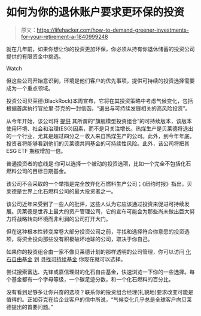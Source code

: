 # 如何为你的退休账户要求更环保的投资

> 原文：<https://lifehacker.com/how-to-demand-greener-investments-for-your-retirement-a-1840999248>

就在几年前，如果你想让你的投资更加环保，你必须从持有你退休储蓄的投资公司提供的有限资金中挑选。

Watch

但这些公司开始意识到，环境是他们客户的优先事项，提供可持续的投资选择需要成为一个重点领域。

投资公司贝莱德(BlackRock)本周宣布，它将在其投资策略中考虑气候变化，包括根据首席执行官拉里·芬克的一封信函，“退出与可持续发展相关的高风险投资”。

从今年开始，该公司将 [提供](https://www.blackrock.com/corporate/investor-relations/blackrock-client-letter) 其所谓的“旗舰模型投资组合”的可持续版本，该版本使用环境、社会和治理(ESG)因素，而不是只关注增长。热煤生产是贝莱德将退出的一个行业，尤其是超过四分之一收入来自热煤生产的公司。此外，到今年年底，投资者将能够看到他们的贝莱德共同基金的可持续性风险。此外，该公司将把其 ESG ETF 期权增加一倍。

普通投资者的底线是:你可以选择一个被动的投资选项，比如一个完全不包括化石燃料公司的目标日期基金。

该公司不会采取的一个举措是完全放弃化石燃料生产公司；《纽约时报》指出，贝莱德是世界上化石燃料公司的最大投资者之一。

该公司近年来受到了一些人的批评，这些人认为它应该通过投资来促进可持续发展。贝莱德是世界上最大的资产管理公司，它的宣布可能会为那些尚未做出巨大努力将战略转向环境而非利润的公司打开大门。

但在这种根本性转变席卷大部分投资公司之前，寻找和选择符合你意愿的投资选项，将资金投向那些没有积极破坏地球的公司，取决于你自己。

如果你的投资组合由一家不像贝莱德计划的那样透明的公司管理，你可以访问 [化石自由基金](https://fossilfreefunds.org/) 到 [寻找可持续基金](https://lifehacker.com/how-to-divest-from-the-companies-killing-the-environmen-1829625706) 你现在就可以选择。

尝试搜索富达、先锋或嘉信理财的化石自由基金，快速浏览一下你的一些选择。每个基金都有一个字母等级，一个碳足迹分数，和一个化石燃料的百分比。

没有看到足够多让你兴奋的选项？联系你的投资组合经理(礼貌地)要求改变可能是值得的。正如芬克在给企业客户的信中所说，“气候变化几乎总是全球客户向贝莱德提出的首要问题。”
